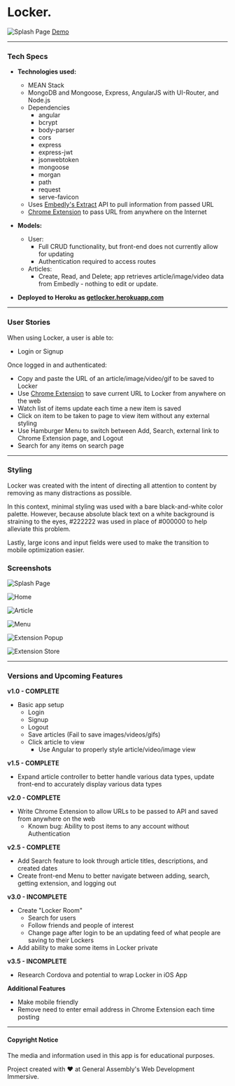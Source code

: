# Locker.

![Splash Page](https://i.imgur.com/gmQPniL.jpg)
[Demo](http://getlocker.herokuapp.com/#/)

---
### Tech Specs
* **Technologies used:**
  - MEAN Stack
  - MongoDB and Mongoose, Express, AngularJS with UI-Router, and Node.js
  - Dependencies
    - angular
    - bcrypt
    - body-parser
    - cors
    - express
    - express-jwt
    - jsonwebtoken
    - mongoose
    - morgan
    - path
    - request
    - serve-favicon
  - Uses [Embedly's Extract](http://embed.ly/extract) API to pull information from passed URL
  - [Chrome Extension](https://chrome.google.com/webstore/detail/locker-extension/echcameeafciikhiedhllacbfkoialdp) to pass URL from anywhere on the Internet
* **Models:**
  - User:
    - Full CRUD functionality, but front-end does not currently allow for updating
    - Authentication required to access routes
  - Articles:
    - Create, Read, and Delete; app retrieves article/image/video data from Embedly - nothing to edit or update.

* **Deployed to Heroku as [getlocker.herokuapp.com](http://getlocker.herokuapp.com/#/)**

---
### User Stories
When using Locker, a user is able to:
  - Login or Signup

Once logged in and authenticated:
  - Copy and paste the URL of an article/image/video/gif to be saved to Locker
  - Use [Chrome Extension](https://chrome.google.com/webstore/detail/locker-extension/echcameeafciikhiedhllacbfkoialdp) to save current URL to Locker from anywhere on the web
  - Watch list of items update each time a new item is saved
  - Click on item to be taken to page to view item without any external styling
  - Use Hamburger Menu to switch between Add, Search, external link to Chrome Extension page, and Logout
  - Search for any items on search page

---
### Styling
Locker was created with the intent of directing all attention to content by removing as many distractions as possible.

In this context, minimal styling was used with a bare black-and-white color palette. However, because absolute black text on a white background is straining to the eyes, #222222 was used in place of #000000 to help alleviate this problem.

Lastly, large icons and input fields were used to make the transition to mobile optimization easier.
### Screenshots
![Splash Page](https://i.imgur.com/gmQPniL.jpg)

![Home](https://i.imgur.com/SucUxeU.jpg)

![Article](https://i.imgur.com/VzNnvc7.jpg)

![Menu](https://i.imgur.com/X8i3nTy.jpg)

![Extension Popup](https://i.imgur.com/N0bZ6c7.jpg)

![Extension Store](https://i.imgur.com/ph1mN5O.jpg)

---
### Versions and Upcoming Features
**v1.0 - COMPLETE**
  - Basic app setup
    - Login
    - Signup
    - Logout
    - Save articles (Fail to save images/videos/gifs)
    - Click article to view
      - Use Angular to properly style article/video/image view

**v1.5 - COMPLETE**
  - Expand article controller to better handle various data types, update front-end to accurately display various data types

**v2.0 - COMPLETE**
  - Write Chrome Extension to allow URLs to be passed to API and saved from anywhere on the web
    - Known bug: Ability to post items to any account without Authentication

**v2.5 - COMPLETE**
  - Add Search feature to look through article titles, descriptions, and created dates
  - Create front-end Menu to better navigate between adding, search, getting extension, and logging out

**v3.0 - INCOMPLETE**
  - Create "Locker Room"
    - Search for users
    - Follow friends and people of interest
    - Change page after login to be an updating feed of what people are saving to their Lockers
  - Add ability to make some items in Locker private

**v3.5 - INCOMPLETE**
  - Research Cordova and potential to wrap Locker in iOS App

**Additional Features**
  - Make mobile friendly
  - Remove need to enter email address in Chrome Extension each time posting

---  
#### Copyright Notice

The media and information used in this app is for educational purposes.

 Project created with ♥ at General Assembly's Web Development Immersive.
